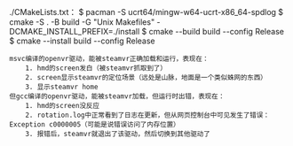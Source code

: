 ./CMakeLists.txt：
    $ pacman -S ucrt64/mingw-w64-ucrt-x86_64-spdlog
    $ cmake -S . -B build -G "Unix Makefiles" -DCMAKE_INSTALL_PREFIX=./install
    $ cmake --build build --config Release
    $ cmake --install build --config Release

    msvc编译的openvr驱动，能被steamvr正确加载和运行，表现在：
        1. hmd的screen发白（被steamvr抓取到了）
        2. screen显示steamvr的定位场景（远处是山脉，地面是一个类似蛛网的东西）
        3. 显示steamvr home
    但gcc编译的openvr驱动，能被steamvr加载，但运行时出错，表现在：
        1. hmd的screen没反应
        2. rotation.log中正常看到了日志在更新，但从网页控制台中可见发生了错误：Exception c0000005（可能是说错误访问了内存位置）
        3. 报错后，steamvr就退出了该驱动，然后切换到其他驱动了

